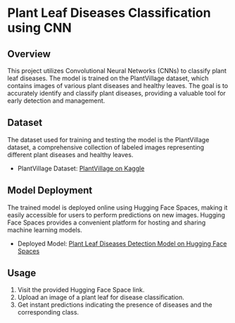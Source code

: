 # Plant Leaf Diseases Classification using CNN

## Overview

This project utilizes Convolutional Neural Networks (CNNs) to classify plant leaf diseases. The model is trained on the PlantVillage dataset, which contains images of various plant diseases and healthy leaves. The goal is to accurately identify and classify plant diseases, providing a valuable tool for early detection and management.

## Dataset

The dataset used for training and testing the model is the PlantVillage dataset, a comprehensive collection of labeled images representing different plant diseases and healthy leaves.

- PlantVillage Dataset: [PlantVillage on Kaggle](https://www.kaggle.com/datasets/moazeldsokyx/plantvillage)

## Model Deployment

The trained model is deployed online using Hugging Face Spaces, making it easily accessible for users to perform predictions on new images. Hugging Face Spaces provides a convenient platform for hosting and sharing machine learning models.

- Deployed Model: [Plant Leaf Diseases Detection Model on Hugging Face Spaces](https://huggingface.co/spaces/moazx/Plant_leaf_diseases_detection_using_CNN)

## Usage

1. Visit the provided Hugging Face Space link.
2. Upload an image of a plant leaf for disease classification.
3. Get instant predictions indicating the presence of diseases and the corresponding class.
